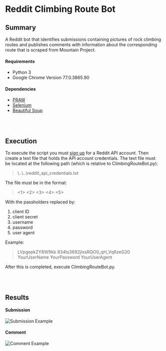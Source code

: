 # Reddit Climbing Route Bot

## Summary 
A Reddit bot that identifies submissions containing pictures of rock climbing routes and publishes comments with information about the corresponding route that is scraped from Mountain Project.

#### Requirements

- Python 3
- Google Chrome Version 77.0.3865.90

#### Dependencies

- [PRAW](https://github.com/praw-dev/praw "GitHub") </br>
- [Selenium](https://github.com/seleniumbase/SeleniumBase "GitHub") </br>
- [Beautiful Soup](https://www.crummy.com/software/BeautifulSoup/bs4/doc/ "Documentation")



</br></br>
## Execution
To execute the script you must [sign up](https://www.reddit.com/prefs/apps "Sign up for Reddit API account") for a Reddit API account.
Then create a text file that holds the API account credentials.
The text file must be located at the following path (which is relative to ClimbingRouteBot.py):
> \\..\\..\\reddit_api_credentials.txt

The file must be in the format:
> <1> <2> <3> <4> <5>

With the passholders replaced by:
1. client ID
2. client secret
3. username
4. password
5. user agent

Example:

> LVpgepkZY8W9kb 834ts3692jIxsRQO0_qH_Vq6zeG20 YourUserName YourPassword YourUserAgent

After this is completed, execute ClimbingRouteBot.py.



</br></br>
## Results

#### Submission
![Submission Example](https://github.com/sethepeterson/climbing-route-bot/blob/master/media/SubmissionExample.PNG)

#### Comment
![Comment Example](https://github.com/sethepeterson/climbing-route-bot/blob/master/media/CommentExample.PNG)
